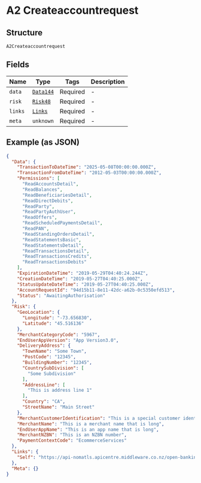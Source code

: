 
# A2 Createaccountrequest

## Structure

`A2Createaccountrequest`

## Fields

| Name | Type | Tags | Description |
|  --- | --- | --- | --- |
| `data` | [`Data144`](../../doc/models/data-144.md) | Required | - |
| `risk` | [`Risk48`](../../doc/models/risk-48.md) | Required | - |
| `links` | [`Links`](../../doc/models/links.md) | Required | - |
| `meta` | `unknown` | Required | - |

## Example (as JSON)

```json
{
  "Data": {
    "TransactionToDateTime": "2025-05-08T00:00:00.000Z",
    "TransactionFromDateTime": "2012-05-03T00:00:00.000Z",
    "Permissions": [
      "ReadAccountsDetail",
      "ReadBalances",
      "ReadBeneficiariesDetail",
      "ReadDirectDebits",
      "ReadParty",
      "ReadPartyAuthUser",
      "ReadOffers",
      "ReadScheduledPaymentsDetail",
      "ReadPAN",
      "ReadStandingOrdersDetail",
      "ReadStatementsBasic",
      "ReadStatementsDetail",
      "ReadTransactionsDetail",
      "ReadTransactionsCredits",
      "ReadTransactionsDebits"
    ],
    "ExpirationDateTime": "2019-05-29T04:40:24.244Z",
    "CreationDateTime": "2019-05-27T04:40:25.000Z",
    "StatusUpdateDateTime": "2019-05-27T04:40:25.000Z",
    "AccountRequestId": "94d15b11-8e11-42dc-a62b-0c5350efd513",
    "Status": "AwaitingAuthorisation"
  },
  "Risk": {
    "GeoLocation": {
      "Longitude": "-73.656830",
      "Latitude": "45.516136"
    },
    "MerchantCategoryCode": "5967",
    "EndUserAppVersion": "App Version3.0",
    "DeliveryAddress": {
      "TownName": "Some Town",
      "PostCode": "12345",
      "BuildingNumber": "12345",
      "CountrySubDivision": [
        "Some Subdivision"
      ],
      "AddressLine": [
        "This is address line 1"
      ],
      "Country": "CA",
      "StreetName": "Main Street"
    },
    "MerchantCustomerIdentification": "This is a special customer identifier",
    "MerchantName": "This is a merchant name that is long",
    "EndUserAppName": "This is an app name that is long",
    "MerchantNZBN": "This is an NZBN number",
    "PaymentContextCode": "EcommerceServices"
  },
  "Links": {
    "Self": "https://api-nomatls.apicentre.middleware.co.nz/open-banking-nz/v1.0/account-requests/94d15b11-8e11-42dc-a62b-0c5350efd513"
  },
  "Meta": {}
}
```

